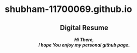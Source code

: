 <h1>shubham-11700069.github.io</h1>


<h2 align="center">Digital Resume</h2>

<p align="center">
  <b><i>Hi There, <br>I hope You enjoy my personal github page. 
    </i></b>
</p>


